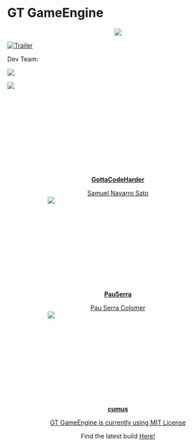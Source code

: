 # GT GameEngine

<div style="text-align:center"><img src ="https://78.media.tumblr.com/e3c1fd5921741b4e633c658354752f99/tumblr_p140dkkDmc1vonij4o1_400.png" /></div>

[![Trailer](http://img.youtube.com/vi/Niu3g9-Bpkc/0.jpg)](https://www.youtube.com/watch?v=13-ZhI9oUw8)

Dev Team:

 ![](https://78.media.tumblr.com/754d2395803ccaf91f17a5f32d9d0840/tumblr_p141iwzYgm1vonij4o1_540.jpg=250x250)
 
<div style="align:center; height: 200px; width:200px"><img src ="https://78.media.tumblr.com/754d2395803ccaf91f17a5f32d9d0840/tumblr_p141iwzYgm1vonij4o1_540.jpg" /></div>
<dl><div style="text-align:center; "><a href="https://github.com/GottaCodeHarder" class="btn"><b>GottaCodeHarder</b></dl>
<div style="text-align:center">Samuel Navarro Sato
  

<div style="align:center; height: 200px; width:200px"><img src ="https://78.media.tumblr.com/faa75b3f1c2bffaa63bbf538acba1299/tumblr_p141j7S5hM1vonij4o1_1280.jpg" /></div>
<dl><div style="text-align:center; "><a href="https://github.com/Pau5erra" class="btn"><b>Pau5erra</b></dl>
<div style="text-align:center">Pau Serra Colomer

<div style="align:center; height: 200px; width:200px"><img src ="https://78.media.tumblr.com/acc2027b302ae5c58dc1347275ae10a2/tumblr_p141wgyFCX1vonij4o1_1280.jpg" /></div>
<dl><div style="text-align:center; "><a href="https://github.com/cumus" class="btn"><b>cumus</b></dl>
<div style="text-align:center"><Rubén Sardón Roldán>

GT GameEngine is currently using [MIT License](LICENSE.md)  

Find the latest build <a href="https://github.com/GottaCodeHarder/GT-Engine/releases" class="btn">Here!</a>
